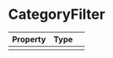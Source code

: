 # CategoryFilter

| Property   |      Type      |   |
|:----------|:-------------|:------|
|   |   |   |
